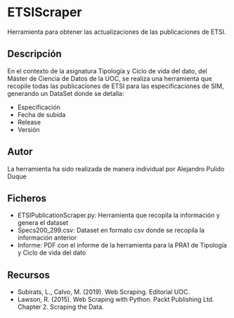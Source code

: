 # ETSIScraper
Herramienta para obtener las actualizaciones de las publicaciones de ETSI.

## Descripción
En el contexto de la asignatura Tipología y Ciclo de vida del dato, del Máster de Ciencia de Datos de la UOC, se realiza una herramienta que recopile todas las publicaciones de ETSI para las especificaciones de SIM, generando un DataSet donde se detalla:
* Especificación
* Fecha de subida
* Release
* Versión

## Autor
La herramienta ha sido realizada de manera individual por Alejandro Pulido Duque

## Ficheros
* ETSIPublicationScraper.py: Herramienta que recopila la información y genera el dataset
* Specs200_299.csv: Dataset en formato csv donde se recopila la información anterior
* Informe: PDF con el informe de la herramienta para la PRA1 de Tipología y Ciclo de vida del dato

## Recursos
* Subirats, L., Calvo, M. (2019). Web Scraping. Editorial UOC.
* Lawson, R. (2015). Web Scraping with Python. Packt Publishing Ltd. Chapter 2. Scraping the Data.
